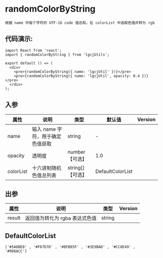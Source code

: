 # randomColorByString

```
根据 name 中每个字符的 UTF-16 code 值总和，在 colorList 中选取色值并转为 rgb
```

## 代码演示:

```tsx
import React from 'react';
import { randomColorByString } from 'lgcjUtils';

export default () => (
  <div>
    <pre>{randomColorByString({ name: 'lgcjUtil' })}</pre>
    <pre>{randomColorByString({ name: 'lgcjUtil', opacity: 0.4 })}</pre>
  </div>
);
```

## 入参

| 属性      | 说明                             | 类型             | 默认值           | Version |
| --------- | -------------------------------- | ---------------- | ---------------- | ------- |
| name      | 输入 name 字符，用于确定色值获取 | string           | -                |         |
| opacity   | 透明度                           | number【可选】   | 1.0              |
| colorList | 十六进制随机色值总列表           | string[]【可选】 | DefaultColorList |

## 出参

| 属性   | 说明                           | 类型   | Version |
| ------ | ------------------------------ | ------ | ------- |
| result | 返回值为转化为 rgba 表达式色值 | string |         |

## DefaultColorList

```
['#5A8BE0' , '#F07D7D' , '#8FB85F' , '#3E9BAD' , '#CC8E49' , '#986ACC']
```
